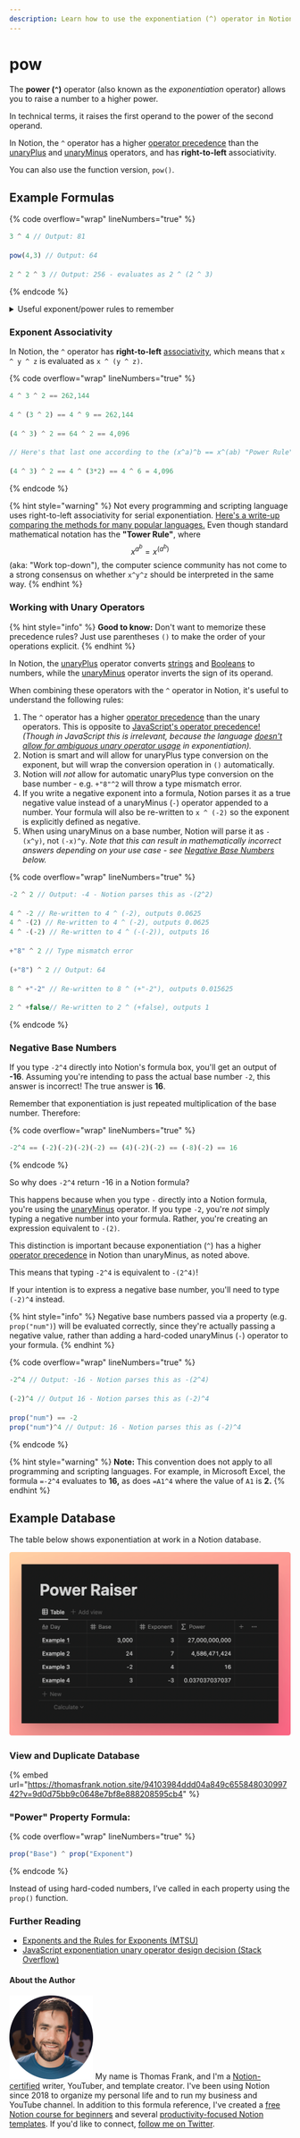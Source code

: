 ```yaml
---
description: Learn how to use the exponentiation (^) operator in Notion formulas.
---
```


# pow

The **power (`^`)** operator (also known as the _exponentiation_ operator) allows you to raise a number to a higher power.

In technical terms, it raises the first operand to the power of the second operand.

In Notion, the `^` operator has a higher [operator precedence](../../reference/operator-precedence-and-associativity.md) than the [unaryPlus](unaryplus.md) and [unaryMinus](unaryminus.md) operators, and has **right-to-left** associativity.

You can also use the function version, `pow()`.

## Example Formulas

{% code overflow="wrap" lineNumbers="true" %}
```jsx
3 ^ 4 // Output: 81

pow(4,3) // Output: 64

2 ^ 2 ^ 3 // Output: 256 - evaluates as 2 ^ (2 ^ 3)
```
{% endcode %}

<details>

<summary>Useful exponent/power rules to remember</summary>

* $$x^0 = 1$$
* $$(x^a)^b = x^{ab}$$
* $$x^{a^b} = x^{(a^b)}$$ _(not all languages respect this, but Notion does)_
* $$x^a * y^a = (xy)^a$$
* $$x^a / y^a = (x/y)^a$$
* $$x^a * x^b = x^{a+b}$$
* $$x^a / x^b = x^{a-b}$$

Learn more and see examples: [Rules of Exponents (Brilliant.org)](https://brilliant.org/wiki/exponential-functions-properties/)

</details>

### Exponent Associativity

In Notion, the `^` operator has **right-to-left** [associativity](../../reference/operator-precedence-and-associativity.md#operator-associativity), which means that `x ^ y ^ z` is evaluated as `x ^ (y ^ z)`.

{% code overflow="wrap" lineNumbers="true" %}
```javascript
4 ^ 3 ^ 2 == 262,144

4 ^ (3 ^ 2) == 4 ^ 9 == 262,144

(4 ^ 3) ^ 2 == 64 ^ 2 == 4,096

// Here's that last one according to the (x^a)^b == x^(ab) "Power Rule":

(4 ^ 3) ^ 2 == 4 ^ (3*2) == 4 ^ 6 = 4,096
```
{% endcode %}

{% hint style="warning" %}
Not every programming and scripting language uses right-to-left associativity for serial exponentiation. [Here's a write-up comparing the methods for many popular languages.](https://codeplea.com/exponentiation-associativity-options) Even though standard mathematical notation has the **"Tower Rule"**, where $$x^{a^b} = x^{(a^b)}$$(aka: "Work top-down"), the computer science community has not come to a strong consensus on whether `x^y^z` should be interpreted in the same way.
{% endhint %}

### Working with Unary Operators

{% hint style="info" %}
**Good to know:** Don't want to memorize these precedence rules? Just use parentheses `()` to make the order of your operations explicit.
{% endhint %}

In Notion, the [unaryPlus](unaryplus.md) operator converts [strings](../../formula-basics/data-types/string.md) and [Booleans](../../formula-basics/data-types/boolean-checkbox.md) to numbers, while the [unaryMinus](unaryminus.md) operator inverts the sign of its operand.

When combining these operators with the `^` operator in Notion, it's useful to understand the following rules:

1. The `^` operator has a higher [operator precedence](../../reference/operator-precedence-and-associativity.md) than the unary operators. This is opposite to [JavaScript's operator precedence!](https://developer.mozilla.org/en-US/docs/Web/JavaScript/Reference/Operators/Operator\_Precedence#table) _(Though in JavaScript this is irrelevant, because the language_ [_doesn't allow for ambiguous unary operator usage_](https://developer.mozilla.org/en-US/docs/Web/JavaScript/Reference/Operators/Exponentiation) _in exponentiation)._
2. Notion is smart and will allow for unaryPlus type conversion on the exponent, but will wrap the conversion operation in `()` automatically.
3. Notion will _not_ allow for automatic unaryPlus type conversion on the base number - e.g. `+"8"^2` will throw a type mismatch error.
4. If you write a negative exponent into a formula, Notion parses it as a true negative value instead of a unaryMinus (`-`) operator appended to a number. Your formula will also be re-written to `x ^ (-2)` so the exponent is explicitly defined as negative.
5. &#x20;When using unaryMinus on a base number, Notion will parse it as `-(x^y)`, not `(-x)^y`. _Note that this can result in mathematically incorrect answers depending on your use case - see_ [_Negative Base Numbers_](pow.md#negative-base-numbers) _below._

{% code overflow="wrap" lineNumbers="true" %}
```javascript
-2 ^ 2 // Output: -4 - Notion parses this as -(2^2)

4 ^ -2 // Re-written to 4 ^ (-2), outputs 0.0625
4 ^ -(2) // Re-written to 4 ^ (-2), outputs 0.0625
4 ^ -(-2) // Re-written to 4 ^ (-(-2)), outputs 16

+"8" ^ 2 // Type mismatch error

(+"8") ^ 2 // Output: 64

8 ^ +"-2" // Re-written to 8 ^ (+"-2"), outputs 0.015625

2 ^ +false// Re-written to 2 ^ (+false), outputs 1
```
{% endcode %}

### Negative Base Numbers

If you type `-2^4` directly into Notion's formula box, you'll get an output of **-16**. Assuming you're intending to pass the actual base number `-2`, this answer is incorrect! The true answer is **16**.

Remember that exponentiation is just repeated multiplication of the base number. Therefore:

{% code overflow="wrap" lineNumbers="true" %}
```javascript
-2^4 == (-2)(-2)(-2)(-2) == (4)(-2)(-2) == (-8)(-2) == 16
```
{% endcode %}

So why does `-2^4` return -16 in a Notion formula?

This happens because when you type `-` directly into a Notion formula, you're using the [unaryMinus](unaryminus.md) operator. If you type `-2`, you're _not_ simply typing a negative number into your formula. Rather, you're creating an expression equivalent to `-(2)`.

This distinction is important because exponentiation (`^`) has a higher [operator precedence](../../reference/operator-precedence-and-associativity.md) in Notion than unaryMinus, as noted above.

This means that typing `-2^4` is equivalent to `-(2^4)`!

If your intention is to express a negative base number, you'll need to type `(-2)^4` instead.

{% hint style="info" %}
Negative base numbers passed via a property (e.g. `prop("num")`) will be evaluated correctly, since they're actually passing a negative value, rather than adding a hard-coded unaryMinus (`-`) operator to your formula.
{% endhint %}

{% code overflow="wrap" lineNumbers="true" %}
```javascript
-2^4 // Output: -16 - Notion parses this as -(2^4)

(-2)^4 // Output 16 - Notion parses this as (-2)^4

prop("num") == -2
prop("num")^4 // Output: 16 - Notion parses this as (-2)^4
```
{% endcode %}

{% hint style="warning" %}
**Note:** This convention does not apply to all programming and scripting languages. For example, in Microsoft Excel, the formula `=-2^4` evaluates to **16,** as does `=A1^4` where the value of `A1` is **2.**
{% endhint %}

## Example Database

The table below shows exponentiation at work in a Notion database.

![](<../../.gitbook/assets/Power Raiser.png>)

### View and Duplicate Database

{% embed url="https://thomasfrank.notion.site/94103984ddd04a849c65584803099742?v=9d0d75bb9c0648e7bf8e888208595cb4" %}

### "Power" Property Formula:

{% code overflow="wrap" lineNumbers="true" %}
```jsx
prop("Base") ^ prop("Exponent")
```
{% endcode %}

Instead of using hard-coded numbers, I’ve called in each property using the `prop()` function.

### Further Reading

* [Exponents and the Rules for Exponents (MTSU)](https://www.mtsu.edu/faculty/dotts/exponent-rules.php)
* [JavaScript exponentiation unary operator design decision (Stack Overflow)](https://stackoverflow.com/questions/47068812/javascript-exponentiation-unary-operator-design-decision)

#### About the Author

<img src="../../.gitbook/assets/Notion Fundamentals with Thomas Frank - Avatar 2021 compressed (1).png" alt="" data-size="line"> My name is Thomas Frank, and I'm a [Notion-certified](https://www.credly.com/badges/95fae13a-17bf-4b4a-a3d2-d58c8a3e6a2a/public\_url) writer, YouTuber, and template creator. I've been using Notion since 2018 to organize my personal life and to run my business and YouTube channel. In addition to this formula reference, I've created a [free Notion course for beginners](https://thomasjfrank.com/fundamentals/) and several [productivity-focused Notion templates](https://thomasjfrank.com/templates/). If you'd like to connect, [follow me on Twitter](https://twitter.com/TomFrankly).

